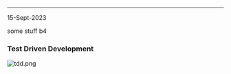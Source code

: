 



---

15-Sept-2023

some stuff b4

### Test Driven Development

<img src="file:///C:/School%20Files/Notes/md/mah-notes/Semester%20-%207/Software%20Testing/tdd.png" title="" alt="tdd.png" data-align="center">




